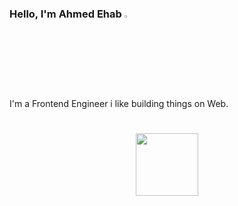 ### Hello, I'm Ahmed Ehab <img src="https://media.giphy.com/media/hvRJCLFzcasrR4ia7z/giphy.gif" width="3%">

I'm a Frontend Engineer i like building things on Web.

<h1 align="center"><img src="https://media1.giphy.com/media/v1.Y2lkPTc5MGI3NjExYTU5OWFhNTE0ODE3ZjNlODFmMGVkMDkyYzczMDliZGMzODEyNTZlZiZjdD1z/ZdtzEXZGOx88FpodKB/giphy.gif" width="100px"></h1>
